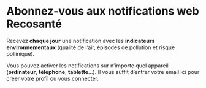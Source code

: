 # Abonnez-vous aux **notifications web** Recosanté

Recevez **chaque jour** une notification avec les **indicateurs environnementaux** (qualité de l’air, épisodes de pollution et risque pollinique).

Vous pouvez activer les notifications sur n’importe quel appareil (**ordinateur**, **téléphone**, **tablette**...). Il vous suffit d’entrer votre email ici pour créer votre profil ou vous connecter.
